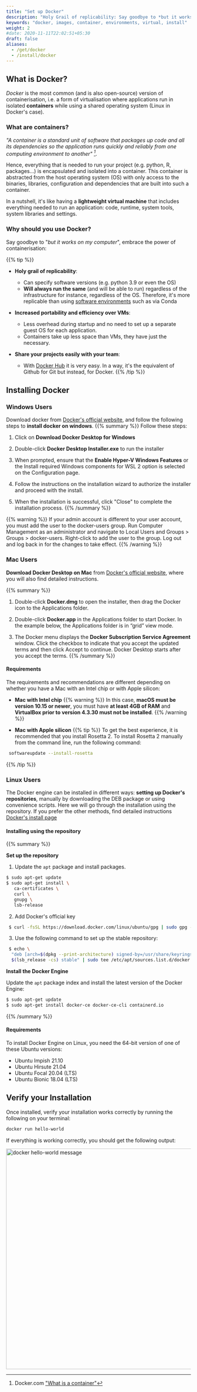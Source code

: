 ```yaml
---
title: "Set up Docker"
description: "Holy Grail of replicability: Say goodbye to *but it works on my computer*, embrace the power of containerisation"
keywords: "docker, images, container, environments, virtual, install"
weight: 2
#date: 2020-11-11T22:02:51+05:30
draft: false
aliases:
  - /get/docker
  - /install/docker
---
```


## What is Docker?

*Docker* is the most common (and is also open-source) version of containerisation, i.e. a form of virtualisation where applications run in isolated **containers** while using a shared operating system (Linux in Docker's case).

### What are containers?
 <cite>"A container is a standard unit of software that packages up code and all its dependencies so the application runs quickly and reliably from one computing environment to another" [^1]</cite>.  

 Hence, everything that is needed to run your project (e.g. python, R, packages...) is encapsulated and isolated into a container. This container is abstracted from the host operating system (OS) with only access to the binaries, libraries, configuration and dependencies that are built into such a container.

In a nutshell, it's like having a **lightweight virtual machine** that includes everything needed to run an application: code, runtime, system tools, system libraries and settings.

### Why should you use Docker?
Say goodbye to "*but it works on my computer*", embrace the power of containerisation:

{{% tip %}}
- **Holy grail of replicability**:

  - Can specify software versions (e.g. python 3.9 or even the OS)
  - **Will always run the same** (and will be able to run) regardless of the infrastructure for instance, regardless of the OS. Therefore, it's more replicable than using [software environments](https://tilburgsciencehub.com/topics/automate-and-execute-your-work/automate-your-workflow/software-environments/) such as via Conda

- **Increased portability and efficiency over VMs**:
  - Less overhead during startup and no need to set up a separate guest OS for each application.
  - Containers take up less space than VMs, they have just the necessary.

- **Share your projects easily with your team**:
  - With [Docker Hub](https://hub.docker.com/) it is very easy. In a way, it's the equivalent of Github for Git but instead, for Docker.
{{% /tip %}}

## Installing Docker

### Windows Users
Download docker from [Docker's official website](https://docs.docker.com/desktop/windows/install/), and follow the following steps to **install docker on windows**.
{{% summary %}}
Follow these steps:

1. Click on **Download Docker Desktop for Windows**

2. Double-click **Docker Desktop Installer.exe** to run the installer

3. When prompted, ensure that the **Enable Hyper-V Windows Features** or the Install required Windows components for WSL 2 option is selected on the Configuration page.

4. Follow the instructions on the installation wizard to authorize the installer and proceed with the install.

5. When the installation is successful, click "Close" to complete the installation process.
{{% /summary %}}

{{% warning %}}
If your admin account is different to your user account, you must add the user to the docker-users group. Run Computer Management as an administrator and navigate to Local Users and Groups > Groups > docker-users. Right-click to add the user to the group. Log out and log back in for the changes to take effect.
{{% /warning %}}

### Mac Users
**Download Docker Desktop on Mac** from [Docker's official website](https://docs.docker.com/desktop/mac/install/), where you will also find detailed instructions.

{{% summary %}}
1. Double-click **Docker.dmg** to open the installer, then drag the Docker icon to the Applications folder.

2. Double-click **Docker.app** in the Applications folder to start Docker. In the example below, the Applications folder is in “grid” view mode.

3. The Docker menu displays the **Docker Subscription Service Agreement** window. Click the checkbox to indicate that you accept the updated terms and then click Accept to continue. Docker Desktop starts after you accept the terms.
{{% /summary %}}

#### Requirements
The requirements and recommendations are different depending on whether you have a Mac with an Intel chip or with Apple silicon:

  - **Mac with Intel chip**
  {{% warning %}}
  In this case, **macOS must be version 10.15 or newer**, you must have **at least 4GB of RAM** and **VirtualBox prior to version 4.3.30 must not be installed**.
  {{% /warning %}}

  - **Mac with Apple silicon**
  {{% tip %}}
  To get the best experience, it is recommended that you install Rosetta 2. To install Rosetta 2 manually from the command line, run the following command:
  ```bash
   softwareupdate --install-rosetta
  ```
  {{% /tip %}}
### Linux Users
The Docker engine can be installed in different ways: **setting up Docker's repositories**, manually by downloading the DEB package or using convenience scripts. Here we will go through the installation using the repository. If you prefer the other methods, find detailed instructions [Docker's install page](https://docs.docker.com/engine/install/ubuntu/)

#### Installing using the repository
{{% summary %}}

**Set up the repository**
1. Update the `apt` package and install packages.
```bash
$ sudo apt-get update
$ sudo apt-get install \
   ca-certificates \
   curl \
   gnupg \
   lsb-release
```
2. Add Docker's official key
```bash
 $ curl -fsSL https://download.docker.com/linux/ubuntu/gpg | sudo gpg --dearmor -o /usr/share/keyrings/docker-archive-keyring.gpg
```
3. Use the following command to set up the stable repository:
```bash
 $ echo \
  "deb [arch=$(dpkg --print-architecture) signed-by=/usr/share/keyrings/docker-archive-keyring.gpg] https://download.docker.com/linux/ubuntu \
  $(lsb_release -cs) stable" | sudo tee /etc/apt/sources.list.d/docker.list > /dev/null
```
**Install the Docker Engine**

Update the `apt` package index and install the latest version of the Docker Engine:
```bash
$ sudo apt-get update
$ sudo apt-get install docker-ce docker-ce-cli containerd.io
```
{{% /summary %}}
#### Requirements
To install Docker Engine on Linux, you need the 64-bit version of one of these Ubuntu versions:
- Ubuntu Impish 21.10
- Ubuntu Hirsute 21.04
- Ubuntu Focal 20.04 (LTS)
- Ubuntu Bionic 18.04 (LTS)

## Verify your Installation
Once installed, verify your installation works correctly by running the following on your terminal:
``` bash
docker run hello-world
```
If everything is working correctly, you should get the following output:

<img src="../img/verify-installation.png" width="600" alt="docker hello-world message"/>




[^1]:Docker.com ["What is a container"](https://www.docker.com/resources/what-container)
